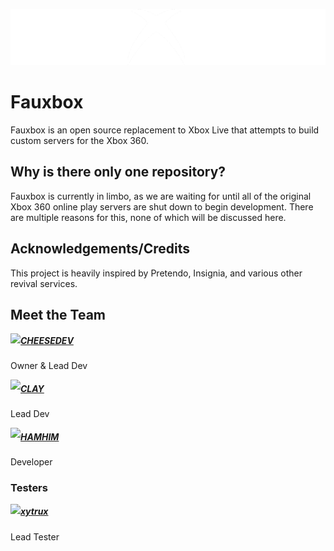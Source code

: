 <p align="center">
  <img src="https://github.com/fauxbox-network/.github/blob/main/assets/fauxbox-extlogo.png?raw=true" />
</p>

# Fauxbox
Fauxbox is an open source replacement to Xbox Live that attempts to build custom servers for the Xbox 360.

## Why is there only one repository?
Fauxbox is currently in limbo, as we are waiting for until all of the original Xbox 360 online play servers are shut down to begin development. There are multiple reasons for this, none of which will be discussed here.

## Acknowledgements/Credits
This project is heavily inspired by Pretendo, Insignia, and various other revival services.

## Meet the Team

<img align="left" src="https://avatars.githubusercontent.com/u/94766654?s=70">

##### [CHEESEDEV](https://github.com/callendv)

Owner & Lead Dev

<img align="left" src="https://avatars.githubusercontent.com/u/71360210?s=70">

##### [CLAY](https://github.com/claytontdm)

Lead Dev

<img align="left" src="https://avatars.githubusercontent.com/u/110255725?s=70">

##### [HAMHIM](https://github.com/hamhimdev)

Developer

### Testers

<img align="left" src="https://avatars.githubusercontent.com/u/79881161?s=70">

##### [xytrux](https://github.com/xytrux)

Lead Tester
